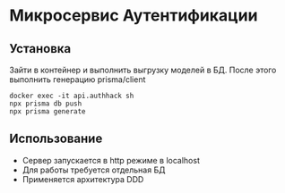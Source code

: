 # Микросервис Аутентификации

## Установка
Зайти в контейнер и выполнить выгрузку моделей в БД. После этого выполнить генерацию prisma/client
```shell
docker exec -it api.authhack sh
npx prisma db push
npx prisma generate
```

## Использование
- Сервер запускается в http режиме в localhost
- Для работы требуется отдельная БД
- Применяется архитектура DDD
